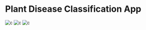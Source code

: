 # Plant Disease Classification App
![c](https://challengepost-s3-challengepost.netdna-ssl.com/photos/production/software_photos/001/365/348/datas/gallery.jpg) ![c](https://challengepost-s3-challengepost.netdna-ssl.com/photos/production/software_photos/001/365/350/datas/gallery.jpg) ![c](https://challengepost-s3-challengepost.netdna-ssl.com/photos/production/software_photos/001/365/351/datas/gallery.jpg)
